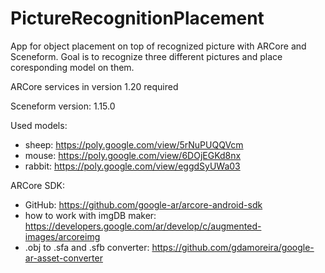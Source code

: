 # PictureRecognitionPlacement
App for object placement on top of recognized picture with ARCore and Sceneform.
Goal is to recognize three different pictures and place coresponding model on them.

ARCore services in version 1.20 required

Sceneform version: 1.15.0

Used models:
- sheep: https://poly.google.com/view/5rNuPUQQVcm
- mouse: https://poly.google.com/view/6DOjEGKd8nx
- rabbit: https://poly.google.com/view/eggdSyUWa03

ARCore SDK: 
- GitHub: https://github.com/google-ar/arcore-android-sdk
- how to work with imgDB maker: https://developers.google.com/ar/develop/c/augmented-images/arcoreimg
- .obj to .sfa and .sfb converter: https://github.com/gdamoreira/google-ar-asset-converter
